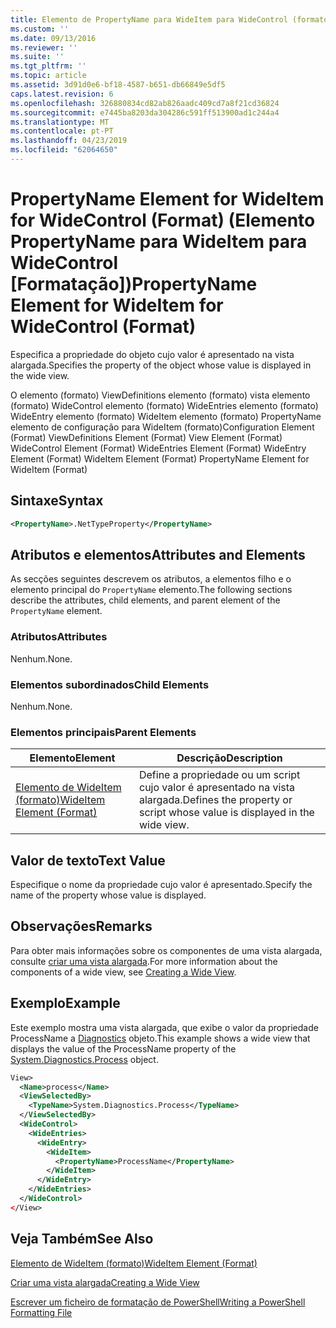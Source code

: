 ```yaml
---
title: Elemento de PropertyName para WideItem para WideControl (formato) | Documentos da Microsoft
ms.custom: ''
ms.date: 09/13/2016
ms.reviewer: ''
ms.suite: ''
ms.tgt_pltfrm: ''
ms.topic: article
ms.assetid: 3d91d0e6-bf18-4587-b651-db66849e5df5
caps.latest.revision: 6
ms.openlocfilehash: 326880834cd82ab826aadc409cd7a8f21cd36824
ms.sourcegitcommit: e7445ba8203da304286c591ff513900ad1c244a4
ms.translationtype: MT
ms.contentlocale: pt-PT
ms.lasthandoff: 04/23/2019
ms.locfileid: "62064650"
---
```

# <a name="propertyname-element-for-wideitem-for-widecontrol-format"></a><span data-ttu-id="e31b9-102">PropertyName Element for WideItem for WideControl (Format) (Elemento PropertyName para WideItem para WideControl [Formatação])</span><span class="sxs-lookup"><span data-stu-id="e31b9-102">PropertyName Element for WideItem for WideControl (Format)</span></span>

<span data-ttu-id="e31b9-103">Especifica a propriedade do objeto cujo valor é apresentado na vista alargada.</span><span class="sxs-lookup"><span data-stu-id="e31b9-103">Specifies the property of the object whose value is displayed in the wide view.</span></span>

<span data-ttu-id="e31b9-104">O elemento (formato) ViewDefinitions elemento (formato) vista elemento (formato) WideControl elemento (formato) WideEntries elemento (formato) WideEntry elemento (formato) WideItem elemento (formato) PropertyName elemento de configuração para WideItem (formato)</span><span class="sxs-lookup"><span data-stu-id="e31b9-104">Configuration Element (Format) ViewDefinitions Element (Format) View Element (Format) WideControl Element (Format) WideEntries Element (Format) WideEntry Element (Format) WideItem Element (Format) PropertyName Element for WideItem (Format)</span></span>

## <a name="syntax"></a><span data-ttu-id="e31b9-105">Sintaxe</span><span class="sxs-lookup"><span data-stu-id="e31b9-105">Syntax</span></span>

```xml
<PropertyName>.NetTypeProperty</PropertyName>
```

## <a name="attributes-and-elements"></a><span data-ttu-id="e31b9-106">Atributos e elementos</span><span class="sxs-lookup"><span data-stu-id="e31b9-106">Attributes and Elements</span></span>

<span data-ttu-id="e31b9-107">As secções seguintes descrevem os atributos, a elementos filho e o elemento principal do `PropertyName` elemento.</span><span class="sxs-lookup"><span data-stu-id="e31b9-107">The following sections describe the attributes, child elements, and parent element of the `PropertyName` element.</span></span>

### <a name="attributes"></a><span data-ttu-id="e31b9-108">Atributos</span><span class="sxs-lookup"><span data-stu-id="e31b9-108">Attributes</span></span>

<span data-ttu-id="e31b9-109">Nenhum.</span><span class="sxs-lookup"><span data-stu-id="e31b9-109">None.</span></span>

### <a name="child-elements"></a><span data-ttu-id="e31b9-110">Elementos subordinados</span><span class="sxs-lookup"><span data-stu-id="e31b9-110">Child Elements</span></span>

<span data-ttu-id="e31b9-111">Nenhum.</span><span class="sxs-lookup"><span data-stu-id="e31b9-111">None.</span></span>

### <a name="parent-elements"></a><span data-ttu-id="e31b9-112">Elementos principais</span><span class="sxs-lookup"><span data-stu-id="e31b9-112">Parent Elements</span></span>

|<span data-ttu-id="e31b9-113">Elemento</span><span class="sxs-lookup"><span data-stu-id="e31b9-113">Element</span></span>|<span data-ttu-id="e31b9-114">Descrição</span><span class="sxs-lookup"><span data-stu-id="e31b9-114">Description</span></span>|
|-------------|-----------------|
|[<span data-ttu-id="e31b9-115">Elemento de WideItem (formato)</span><span class="sxs-lookup"><span data-stu-id="e31b9-115">WideItem Element (Format)</span></span>](./wideitem-element-for-widecontrol-format.md)|<span data-ttu-id="e31b9-116">Define a propriedade ou um script cujo valor é apresentado na vista alargada.</span><span class="sxs-lookup"><span data-stu-id="e31b9-116">Defines the property or script whose value is displayed in the wide view.</span></span>|

## <a name="text-value"></a><span data-ttu-id="e31b9-117">Valor de texto</span><span class="sxs-lookup"><span data-stu-id="e31b9-117">Text Value</span></span>

<span data-ttu-id="e31b9-118">Especifique o nome da propriedade cujo valor é apresentado.</span><span class="sxs-lookup"><span data-stu-id="e31b9-118">Specify the name of the property whose value is displayed.</span></span>

## <a name="remarks"></a><span data-ttu-id="e31b9-119">Observações</span><span class="sxs-lookup"><span data-stu-id="e31b9-119">Remarks</span></span>

<span data-ttu-id="e31b9-120">Para obter mais informações sobre os componentes de uma vista alargada, consulte [criar uma vista alargada](./creating-a-wide-view.md).</span><span class="sxs-lookup"><span data-stu-id="e31b9-120">For more information about the components of a wide view, see [Creating a Wide View](./creating-a-wide-view.md).</span></span>

## <a name="example"></a><span data-ttu-id="e31b9-121">Exemplo</span><span class="sxs-lookup"><span data-stu-id="e31b9-121">Example</span></span>

<span data-ttu-id="e31b9-122">Este exemplo mostra uma vista alargada, que exibe o valor da propriedade ProcessName a [Diagnostics](/dotnet/api/System.Diagnostics.Process) objeto.</span><span class="sxs-lookup"><span data-stu-id="e31b9-122">This example shows a wide view that displays the value of the ProcessName property of the [System.Diagnostics.Process](/dotnet/api/System.Diagnostics.Process) object.</span></span>

```xml
View>
  <Name>process</Name>
  <ViewSelectedBy>
    <TypeName>System.Diagnostics.Process</TypeName>
  </ViewSelectedBy>
  <WideControl>
    <WideEntries>
      <WideEntry>
        <WideItem>
          <PropertyName>ProcessName</PropertyName>
        </WideItem>
      </WideEntry>
    </WideEntries>
  </WideControl>
</View>

```

## <a name="see-also"></a><span data-ttu-id="e31b9-123">Veja Também</span><span class="sxs-lookup"><span data-stu-id="e31b9-123">See Also</span></span>

[<span data-ttu-id="e31b9-124">Elemento de WideItem (formato)</span><span class="sxs-lookup"><span data-stu-id="e31b9-124">WideItem Element (Format)</span></span>](./wideitem-element-for-widecontrol-format.md)

[<span data-ttu-id="e31b9-125">Criar uma vista alargada</span><span class="sxs-lookup"><span data-stu-id="e31b9-125">Creating a Wide View</span></span>](./creating-a-wide-view.md)

[<span data-ttu-id="e31b9-126">Escrever um ficheiro de formatação de PowerShell</span><span class="sxs-lookup"><span data-stu-id="e31b9-126">Writing a PowerShell Formatting File</span></span>](./writing-a-powershell-formatting-file.md)
